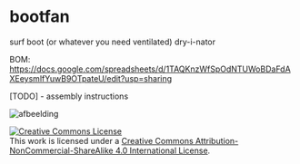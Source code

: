 # bootfan
surf boot (or whatever you need ventilated) dry-i-nator

BOM: 
https://docs.google.com/spreadsheets/d/1TAQKnzWfSpOdNTUWoBDaFdAXEeysmlfYuwB9OTpateU/edit?usp=sharing

[TODO] - assembly instructions

![afbeelding](https://user-images.githubusercontent.com/87802942/219500806-307355a2-b002-4cea-947f-1e53019409ab.png)


<a rel="license" href="http://creativecommons.org/licenses/by-nc-sa/4.0/"><img alt="Creative Commons License" style="border-width:0" src="https://i.creativecommons.org/l/by-nc-sa/4.0/88x31.png" /></a><br />This work is licensed under a <a rel="license" href="http://creativecommons.org/licenses/by-nc-sa/4.0/">Creative Commons Attribution-NonCommercial-ShareAlike 4.0 International License</a>.
